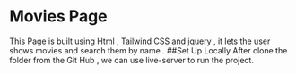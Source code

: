 # Movies Page
This Page is built using Html , Tailwind CSS and jquery , it lets the user shows movies and search them by name . 
##Set Up Locally 
After clone the folder from the Git Hub , we can use live-server to run the project.
